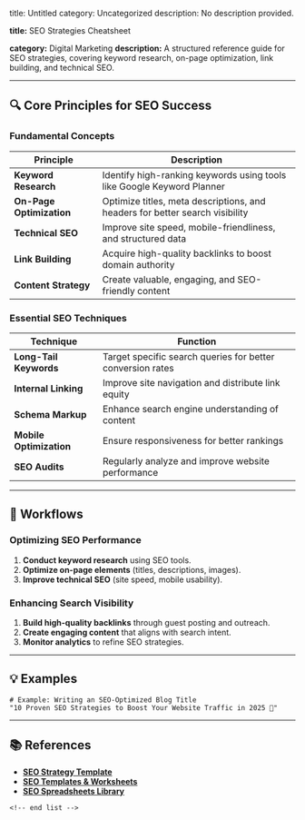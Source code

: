 title: Untitled
category: Uncategorized
description: No description provided.

**title:** SEO Strategies Cheatsheet

**category:** Digital Marketing
**description:** A structured reference guide for SEO strategies, covering keyword research, on-page optimization, link building, and technical SEO.

---

## 🔍 **Core Principles for SEO Success**

### **Fundamental Concepts**

| Principle                      | Description                                                                  |
| ------------------------------ | ---------------------------------------------------------------------------- |
| **Keyword Research**     | Identify high-ranking keywords using tools like Google Keyword Planner       |
| **On-Page Optimization** | Optimize titles, meta descriptions, and headers for better search visibility |
| **Technical SEO**        | Improve site speed, mobile-friendliness, and structured data                 |
| **Link Building**        | Acquire high-quality backlinks to boost domain authority                     |
| **Content Strategy**     | Create valuable, engaging, and SEO-friendly content                          |

### **Essential SEO Techniques**

| Technique                     | Function                                                   |
| ----------------------------- | ---------------------------------------------------------- |
| **Long-Tail Keywords**  | Target specific search queries for better conversion rates |
| **Internal Linking**    | Improve site navigation and distribute link equity         |
| **Schema Markup**       | Enhance search engine understanding of content             |
| **Mobile Optimization** | Ensure responsiveness for better rankings                  |
| **SEO Audits**          | Regularly analyze and improve website performance          |

---

## 🔄 **Workflows**

### **Optimizing SEO Performance**

1. **Conduct keyword research** using SEO tools.
2. **Optimize on-page elements** (titles, descriptions, images).
3. **Improve technical SEO** (site speed, mobile usability).

### **Enhancing Search Visibility**

1. **Build high-quality backlinks** through guest posting and outreach.
2. **Create engaging content** that aligns with search intent.
3. **Monitor analytics** to refine SEO strategies.

---

## 💡 **Examples**

```plaintext
# Example: Writing an SEO-Optimized Blog Title
"10 Proven SEO Strategies to Boost Your Website Traffic in 2025 🚀"  
```

---

## 📚 **References**

- **[SEO Strategy Template](https://backlinko.com/templates/marketing/seo-strategy)**
- **[SEO Templates &amp; Worksheets](https://neilpatel.com/blog/seo-templates/)**
- **[SEO Spreadsheets Library](https://sheetsformarketers.com/seo-spreadsheets/)**

```
<!-- end list -->
```